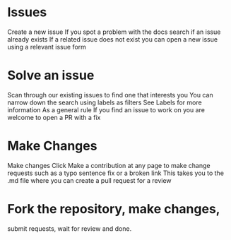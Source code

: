# Issues
Create a new issue If you spot 
a problem with the docs 
search if an issue already exists
If a related issue does not exist
you can open a new issue 
using a relevant issue form

# Solve an issue
Scan through our existing issues
to find one that interests you
You can narrow down the search 
using labels as filters
See Labels for more information
As a general rule
If you find an issue to work on
you are welcome to open a PR 
with a fix

# Make Changes
Make changes 
Click Make a contribution
at any page to make 
change requests such as
a typo sentence fix or a
broken link This takes you 
to the .md file where you 
can create a pull request 
for a review

# Fork the repository, make changes,
submit requests, wait for review and 
done.
